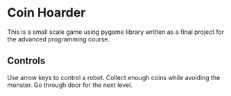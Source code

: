 # Coin Hoarder
This is a small scale game using pygame library written as a final project for the advanced programming course.

## Controls
Use arrow keys to control a robot. Collect enough coins while avoiding the monster. Go through door for the next level.
